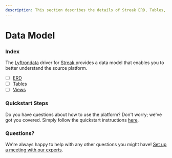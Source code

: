 ```yaml
---
description: This section describes the details of Streak ERD, Tables, and Views.
---
```


# Data Model

### Index

The  [Lyftrondata](https://www.lyftrondata.com/) driver for [Streak](https://www.lyftrondata.com/integration/streak/)[ ](https://www.lyftrondata.com/integration/streak/)provides a data model that enables you to better understand the source platform.

* [ ] [ERD](../../../sales-analytics/streak/data-model/erd.md)
* [ ] [Tables](../../../sales-analytics/streak/data-model/tables.md)
* [ ] [Views](../../../sales-analytics/streak/data-model/views.md)

### Quickstart Steps

Do you have questions about how to use the platform? Don't worry; we've got you covered. Simply follow the quickstart instructions [here](../../../../quickstart-steps.md).

### Questions? <a href="#questions" id="questions"></a>

We're always happy to help with any other questions you might have! [Set up a meeting with our experts](https://www.lyftrondata.com/book-a-meeting/).

